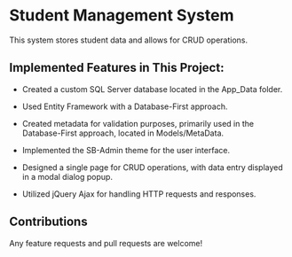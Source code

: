 # Student Management System

This system stores student data and allows for CRUD operations.

## Implemented Features in This Project:

- Created a custom SQL Server database located in the App_Data folder.

- Used Entity Framework with a Database-First approach.

- Created metadata for validation purposes, primarily used in the Database-First approach, located in Models/MetaData.

- Implemented the SB-Admin theme for the user interface.
  
- Designed a single page for CRUD operations, with data entry displayed in a modal dialog popup.
  
- Utilized jQuery Ajax for handling HTTP requests and responses.

## Contributions

Any feature requests and pull requests are welcome!




